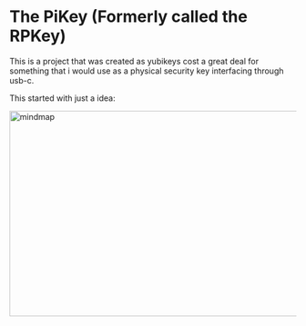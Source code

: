# The PiKey (Formerly called the RPKey)

This is a project that was created as yubikeys cost a great deal for something that i would use as a physical security key interfacing through usb-c.


This started with just a idea:

<img width="621" height="362" alt="mindmap" src="https://github.com/user-attachments/assets/839a356d-cfe5-4df6-8e52-73d7d7102c5f" />

